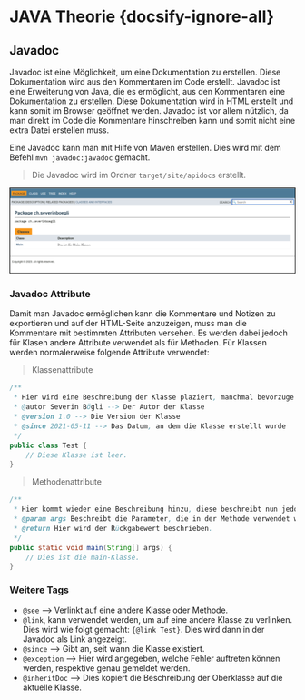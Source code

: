 # JAVA Theorie {docsify-ignore-all}

## Javadoc

Javadoc ist eine Möglichkeit, um eine Dokumentation zu erstellen. Diese Dokumentation wird aus den Kommentaren im Code erstellt. Javadoc ist eine Erweiterung von Java, die es ermöglicht, aus den Kommentaren eine Dokumentation zu erstellen. Diese Dokumentation wird in HTML erstellt und kann somit im Browser geöffnet werden. Javadoc ist vor allem nützlich, da man direkt im Code die Kommentare hinschreiben kann und somit nicht eine extra Datei erstellen muss.

Eine Javadoc kann man mit Hilfe von Maven erstellen. Dies wird mit dem Befehl ```mvn javadoc:javadoc``` gemacht.

> Die Javadoc wird im Ordner ```target/site/apidocs``` erstellt.

![Javadoc](javadoc.png)

### Javadoc Attribute

Damit man Javadoc ermöglichen kann die Kommentare und Notizen zu exportieren und auf der HTML-Seite anzuzeigen, muss man die Kommentare mit bestimmten Attributen versehen. Es werden dabei jedoch für Klasen andere Attribute verwendet als für Methoden.
Für Klassen werden normalerweise folgende Attribute verwendet:

> Klassenattribute
```java
/**
 * Hier wird eine Beschreibung der Klasse plaziert, manchmal bevorzuge ich auch noch weitere Notizen, die wichtig zu wissen sind.
 * @autor Severin Bögli --> Der Autor der Klasse
 * @version 1.0 --> Die Version der Klasse
 * @since 2021-05-11 --> Das Datum, an dem die Klasse erstellt wurde
 */
public class Test {
    // Diese Klasse ist leer.
}
```

> Methodenattribute
```java
/**
 * Hier kommt wieder eine Beschreibung hinzu, diese beschreibt nun jedoch die Methode.
 * @param args Beschreibt die Parameter, die in der Methode verwendet werden. Es sollten alle Parameter aufgelistet werden.
 * @return Hier wird der Rückgabewert beschrieben.
 */
public static void main(String[] args) {
    // Dies ist die main-Klasse.
}
```

### Weitere Tags
* ```@see``` --> Verlinkt auf eine andere Klasse oder Methode.
* ```@link```, kann verwendet werden, um auf eine andere Klasse zu verlinken. Dies wird wie folgt gemacht: ```{@link Test}```. Dies wird dann in der Javadoc als Link angezeigt.
* ```@since``` --> Gibt an, seit wann die Klasse existiert.
* ```@exception``` --> Hier wird angegeben, welche Fehler auftreten können werden, respektive genau gemeldet werden.
* ```@inheritDoc``` --> Dies kopiert die Beschreibung der Oberklasse auf die aktuelle Klasse.

